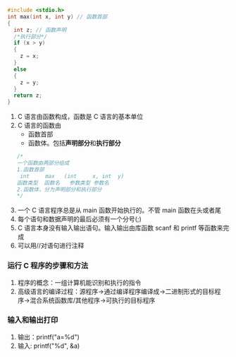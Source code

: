 ```c
#include <stdio.h>
int max(int x, int y) // 函数首部
{
  int z; // 函数声明
  /*执行部分*/
  if (x > y)
  {
    z = x;
  }
  else
  {
    z = y;
  }
  return z;
}
```

1. C 语言由函数构成，函数是 C 语言的基本单位
2. C 语言的函数由
   - 函数首部
   - 函数体。包括**声明部分**和**执行部分**

```c
   /*
   一个函数由两部分组成
   1.函数首部
    int     max   (int     x, int  y)
   函数类型  函数名   参数类型 参数名
   2.函数体，分为声明部分和执行部分
   */
```

3. 一个 C 语言程序总是从 main 函数开始执行的。不管 main 函数在头或者尾
4. 每个语句和数据声明的最后必须有一个分号(;)
5. C 语言本身没有输入输出语句。输入输出由库函数 scanf 和 printf 等函数来完成
6. 可以用//对语句进行注释

### 运行 C 程序的步骤和方法

1. 程序的概念：一组计算机能识别和执行的指令
2. 高级语言的编译过程：源程序->通过编译程序编译成->二进制形式的目标程序->混合系统函数库/其他程序->可执行的目标程序

### 输入和输出打印

1. 输出：printf("a=%d")
2. 输入: printf("%d", &a)

```

```

